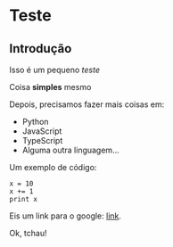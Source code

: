 Teste
=====

Introdução
----------

Isso é um pequeno *teste*

Coisa **simples** mesmo

Depois, precisamos fazer mais coisas em:

 * Python
 * JavaScript
 * TypeScript
 * Alguma outra linguagem...

Um exemplo de código:
```
x = 10
x += 1
print x
```

Eis um link para o google: [link](http://www.google.com).

Ok, tchau!